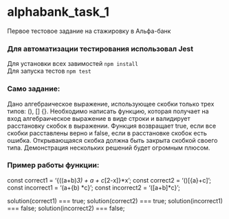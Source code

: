 # alphabank_task_1
Первое тестовое задание на стажировку в Альфа-банк

### Для автоматизации тестирования использовал Jest <br>
Для установки всех завимостей `npm install` <br>
Для запуска тестов `npm test`

### Само задание: <br>
Дано алгебраическое выражение, использующее скобки только трех типов: (), [] {}. 
Необходимо написать функцию, которая получает на вход алгебраическое выражение в виде строки и валидирует расстановку скобок в выражении. 
Функция возвращает true, если все скобки расставлены верно и false, если в расстановке скобок есть ошибка. 
Открывающаяся скобка должна быть закрыта скобкой своего типа. 
Демонстрация нескольких решений будет огромным плюсом.

### Пример работы функции: <br>
const correct1 = ‘{((a+b)*3) + a + c*[2-x]}*x’; const correct2 = ‘()[{a}+c]’;
const incorrect1 = ‘(a+{b) *c}’;
const incorrect2 = ‘([a+b]*c}’;

solution(correct1) === true; 
solution(correct2) === true; 
solution(incorrect1) === false; 
solution(incorrect2) === false;
